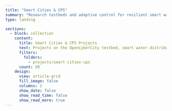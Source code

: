 ```yaml
---
title: "Smart Cities & CPS"
summary: "Research testbeds and adaptive control for resilient smart water, building, and city-scale cyber-physical systems."
type: landing

sections:
  - block: collection
    content:
      title: Smart Cities & CPS Projects
      text: Projects on the OpenCyberCity testbed, smart water distribution, and smart building anomaly detection for CPS resilience.
      filters:
        folders:
          - projects/smart-cities-cps
      count: 50
    design:
      view: article-grid
      fill_image: false
      columns: 2
      show_date: false
      show_read_time: false
      show_read_more: true
---
```


